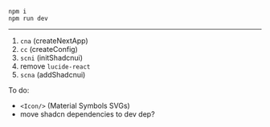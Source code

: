```
npm i
npm run dev
```

---

1. `cna` (createNextApp)
2. `cc` (createConfig)
3. `scni` (initShadcnui)
4. remove `lucide-react`
5. `scna` (addShadcnui)

To do:

- `<Icon/>` (Material Symbols SVGs)
- move shadcn dependencies to dev dep?

